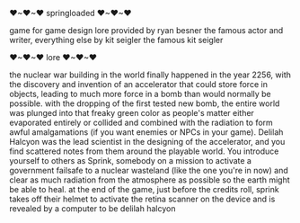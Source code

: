 ❤~❤~❤ springloaded ❤~❤~❤

game for game design
lore provided by ryan besner the famous actor and writer, everything else by kit seigler the famous kit seigler

❤~❤~❤ lore ❤~❤~❤

the nuclear war building in the world finally happened in the year 2256, with the discovery and invention of an accelerator that could store force in objects, leading to much more force in a bomb than would normally be possible. with the dropping of the first tested new bomb, the entire world was plunged into that freaky green color as people's matter either evaporated entirely or collided and combined with the radiation to form awful amalgamations (if you want enemies or NPCs in your game). Delilah Halcyon was the lead scientist in the designing of the accelerator, and you find scattered notes from them around the playable world. You introduce yourself to others as Sprink, somebody on a mission to activate a government failsafe to a nuclear wasteland (like the one you're in now) and clear as much radiation from the atmosphere as possible so the earth might be able to heal. at the end of the game, just before the credits roll, sprink takes off their helmet to activate the retina scanner on the device and is revealed by a computer to be delilah halcyon
